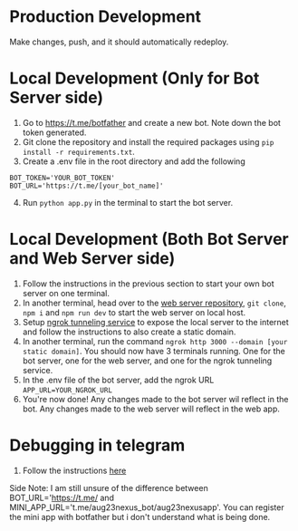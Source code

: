 # Production Development
Make changes, push, and it should automatically redeploy. 

# Local Development (Only for Bot Server side)
1. Go to https://t.me/botfather and create a new bot. Note down the bot token generated.
2. Git clone the repository and install the required packages using `pip install -r requirements.txt`. 
3. Create a .env file in the root directory and add the following
```
BOT_TOKEN='YOUR_BOT_TOKEN'
BOT_URL='https://t.me/[your_bot_name]'
```
4. Run `python app.py` in the terminal to start the bot server.

# Local Development (Both Bot Server and Web Server side)
1. Follow the instructions in the previous section to start your own bot server on one terminal.
2. In another terminal, head over to the [web server repository](https://github.com/NexusMiniApps/NexusMeet), `git clone`, `npm i` and `npm run dev` to start the web server on local host. 
3. Setup [ngrok tunneling service](https://ngrok.com/docs/getting-started/) to expose the local server to the internet and follow the instructions to also create a static domain. 
4. In another terminal, run the command `ngrok http 3000 --domain [your static domain]`. You should now have 3 terminals running. One for the bot server, one for the web server, and one for the ngrok tunneling service. 
5. In the .env file of the bot server, add the ngrok URL 
``` APP_URL=YOUR_NGROK_URL ```
6. You're now done! Any changes made to the bot server wil reflect in the bot. Any changes made to the web server will reflect in the web app. 

# Debugging in telegram
1. Follow the instructions [here](https://docs.ton.org/develop/dapps/telegram-apps/testing-apps)

Side Note: I am still unsure of the difference between  BOT_URL='https://t.me/ and MINI_APP_URL='t.me/aug23nexus_bot/aug23nexusapp'. You can register the mini app with botfather but i don't understand what is being done.
